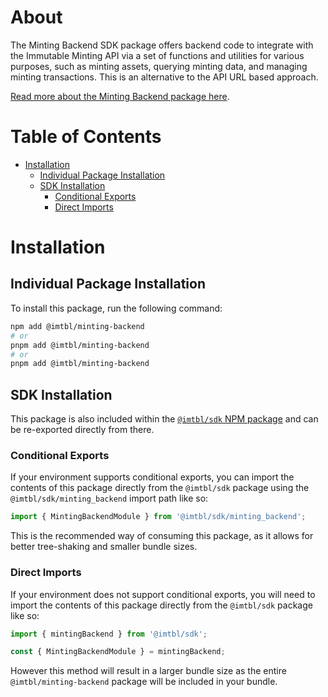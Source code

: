 # About

The Minting Backend SDK package offers backend code to integrate with the Immutable Minting API via a set of functions and utilities for various purposes, such as minting assets, querying minting data, and managing minting transactions. This is an alternative to the API URL based approach. 

[Read more about the Minting Backend package here](https://docs.immutable.com/docs/zkEVM/products/minting/minting-api).

# Table of Contents

- [Installation](#installation)
  - [Individual Package Installation](#individual-package-installation)
  - [SDK Installation](#sdk-installation)
    - [Conditional Exports](#conditional-exports)
    - [Direct Imports](#direct-imports)

# Installation

## Individual Package Installation

To install this package, run the following command:

```sh
npm add @imtbl/minting-backend
# or
pnpm add @imtbl/minting-backend
# or
pnpm add @imtbl/minting-backend
```

## SDK Installation

This package is also included within the [`@imtbl/sdk` NPM package](https://www.npmjs.com/package/@imtbl/sdk) and can be re-exported directly from there.

### Conditional Exports

If your environment supports conditional exports, you can import the contents of this package directly from the `@imtbl/sdk` package using the `@imtbl/sdk/minting_backend` import path like so:

```ts
import { MintingBackendModule } from '@imtbl/sdk/minting_backend';
```

This is the recommended way of consuming this package, as it allows for better tree-shaking and smaller bundle sizes.

### Direct Imports

If your environment does not support conditional exports, you will need to import the contents of this package directly from the `@imtbl/sdk` package like so:

```ts
import { mintingBackend } from '@imtbl/sdk';

const { MintingBackendModule } = mintingBackend;
```

However this method will result in a larger bundle size as the entire `@imtbl/minting-backend` package will be included in your bundle.